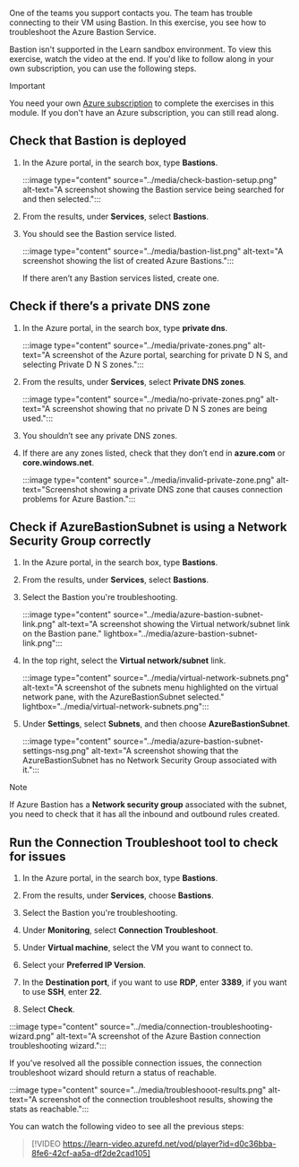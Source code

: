 One of the teams you support contacts you. The team has trouble connecting to their VM using Bastion. In this exercise, you see how to troubleshoot the Azure Bastion Service.

Bastion isn't supported in the Learn sandbox environment. To view this exercise, watch the video at the end. If you'd like to follow along in your own subscription, you can use the following steps.

> [!IMPORTANT]
> You need your own [Azure subscription](https://azure.microsoft.com/free/?azure-portal=true) to complete the exercises in this module. If you don't have an Azure subscription, you can still read along.

## Check that Bastion is deployed

1. In the Azure portal, in the search box, type **Bastions**.

   :::image type="content" source="../media/check-bastion-setup.png" alt-text="A screenshot showing the Bastion service being searched for and then selected.":::

1. From the results, under **Services**, select **Bastions**.

1. You should see the Bastion service listed.

   :::image type="content" source="../media/bastion-list.png" alt-text="A screenshot showing the list of created Azure Bastions.":::

   If there aren’t any Bastion services listed, create one.

## Check if there’s a private DNS zone

1. In the Azure portal, in the search box, type **private dns**.

   :::image type="content" source="../media/private-zones.png" alt-text="A screenshot of the Azure portal, searching for private D N S, and selecting Private D N S zones.":::

1. From the results, under **Services**, select **Private DNS zones**.

   :::image type="content" source="../media/no-private-zones.png" alt-text="A screenshot showing that no private D N S zones are being used.":::
1. You shouldn’t see any private DNS zones.

1. If there are any zones listed, check that they don’t end in **azure.com** or **core.windows.net**.

   :::image type="content" source="../media/invalid-private-zone.png" alt-text="Screenshot showing a private DNS zone that causes connection problems for Azure Bastion.":::

## Check if AzureBastionSubnet is using a Network Security Group correctly

1. In the Azure portal, in the search box, type **Bastions**.

1. From the results, under **Services**, select **Bastions**.

1. Select the Bastion you're troubleshooting.

   :::image type="content" source="../media/azure-bastion-subnet-link.png" alt-text="A screenshot showing the Virtual network/subnet link on the Bastion pane." lightbox="../media/azure-bastion-subnet-link.png":::

1. In the top right, select the **Virtual network/subnet** link.

   :::image type="content" source="../media/virtual-network-subnets.png" alt-text="A screenshot of the subnets menu highlighted on the virtual network pane, with the AzureBastionSubnet selected." lightbox="../media/virtual-network-subnets.png":::

1. Under **Settings**, select **Subnets**, and then choose **AzureBastionSubnet**.

   :::image type="content" source="../media/azure-bastion-subnet-settings-nsg.png" alt-text="A screenshot showing that the AzureBastionSubnet has no Network Security Group associated with it.":::

> [!NOTE]
> If Azure Bastion has a **Network security group** associated with the subnet, you need to check that it has all the inbound and outbound rules created.

## Run the Connection Troubleshoot tool to check for issues

1. In the Azure portal, in the search box, type **Bastions**.

1. From the results, under **Services**, choose **Bastions**.

1. Select the Bastion you're troubleshooting.

1. Under **Monitoring**, select **Connection Troubleshoot**.

1. Under **Virtual machine**, select the VM you want to connect to.

1. Select your **Preferred IP Version**.

1. In the **Destination port**, if you want to use **RDP**, enter **3389**, if you want to use **SSH**, enter **22**.

1. Select **Check**.

:::image type="content" source="../media/connection-troubleshooting-wizard.png" alt-text="A screenshot of the Azure Bastion connection troubleshooting wizard.":::

If you’ve resolved all the possible connection issues, the connection troubleshoot wizard should return a status of reachable.

:::image type="content" source="../media/troubleshooot-results.png" alt-text="A screenshot of the connection troubleshoot results, showing the stats as reachable.":::

You can watch the following video to see all the previous steps:

> [!VIDEO https://learn-video.azurefd.net/vod/player?id=d0c36bba-8fe6-42cf-aa5a-df2de2cad105]

